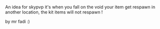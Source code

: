 An idea for skypvp it's when you fall on the void your item get respawn in another location, the kit items will not respawn !

by mr fadi :)
